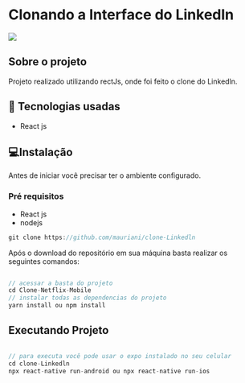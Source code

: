 <h1>Clonando a Interface do Linkedln</h1>

<img src="https://user-images.githubusercontent.com/32397288/91320485-f54e9c80-e793-11ea-8818-12a83ea08d9c.PNG">

## Sobre o projeto

Projeto realizado utilizando rectJs, onde foi feito o clone do Linkedln.

## 🚀 Tecnologias usadas

- React js

## 💻Instalação

Antes de iniciar você precisar ter o ambiente configurado.

### Pré requisitos

- React js
- nodejs

```jsx
git clone https://github.com/mauriani/clone-Linkedln
```

Após o download do repositório em sua máquina basta realizar os seguintes comandos:

```jsx

// acessar a basta do projeto
cd Clone-Netflix-Mobile
// instalar todas as dependencias do projeto
yarn install ou npm install

```

## Executando Projeto

```jsx

// para executa você pode usar o expo instalado no seu celular
cd clone-Linkedln
npx react-native run-android ou npx react-native run-ios
```
